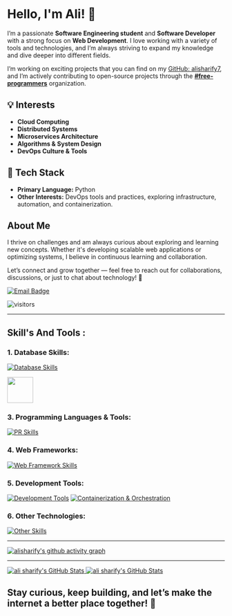 # Hello, I'm Ali! 👋

I’m a passionate **Software Engineering student** and **Software Developer** with a strong focus on **Web Development**. I love working with a variety of tools and technologies, and I’m always striving to expand my knowledge and dive deeper into different fields.

I’m working on exciting projects that you can find on my [GitHub: alisharify7](https://github.com/alisharify7), and I’m actively contributing to open-source projects through the **[#free-programmers](https://github.com/free-programmers)** organization.

## 💡 Interests
- **Cloud Computing**
- **Distributed Systems**
- **Microservices Architecture**
- **Algorithms & System Design**
- **DevOps Culture & Tools**

## 🐍 Tech Stack
- **Primary Language:** Python
- **Other Interests:** DevOps tools and practices, exploring infrastructure, automation, and containerization.

## About Me
I thrive on challenges and am always curious about exploring and learning new concepts. Whether it's developing scalable web applications or optimizing systems, I believe in continuous learning and collaboration.

Let’s connect and grow together — feel free to reach out for collaborations, discussions, or just to chat about technology! 🚀

[![Email Badge](https://img.shields.io/badge/-Email-c14438?style=flat-square&logo=Gmail&logoColor=white&link=mailto:yaronhuang@foxmail.com)](mailto:alisharifyoffcial@gmail.com)

![visitors](https://komarev.com/ghpvc/?username=alisharify7gh&label=Profile%20views&color=0e75b6&style=flat)


---

## Skill's And Tools :

### 1. Database Skills:
[![Database Skills](https://skillicons.dev/icons?i=mysql,postgres,redis,sqlite,mongodb&perline=5)](https://skillicons.dev)

<img  style="width: 60px" src="https://icons.veryicon.com/png/o/system/asset-management-system/influxdb.png">

### 3. Programming Languages & Tools:
[![PR Skills](https://skillicons.dev/icons?i=python,js,bootstrap&perline=5)](https://skillicons.dev)

### 4. Web Frameworks:
[![Web Framework Skills](https://skillicons.dev/icons?i=fastapi,flask,django&perline=5)](https://skillicons.dev)

### 5. Development Tools:
[![Development Tools](https://skillicons.dev/icons?i=pycharm,bash,gitlab&perline=5)](https://skillicons.dev)
[![Containerization & Orchestration](https://skillicons.dev/icons?i=docker&perline=5)](https://skillicons.dev)

### 6. Other Technologies:
[![Other Skills](https://skillicons.dev/icons?i=ubuntu,rabbitmq,nginx,sentry,grafana&perline=10)](https://skillicons.dev)



---

[![alisharify's github activity graph](https://github-readme-activity-graph.vercel.app/graph?username=alisharify7&theme=github-compact)](https://github.com/ashutosh00710/github-readme-activity-graph)


---
<a href="https://github.com/alisharify7">
  <img  src="https://github-readme-stats.vercel.app/api?username=alisharify7&show_icons=true&line_height=30&count_private=true&title_color=ab72c0&text_color=ab72c0&icon_color=6aa6f8&bg_color=22272e" alt="ali sharify's GitHub Stats" />
</a>

<a href="https://github.com/alisharify7">
  <img  src="https://github-readme-stats.vercel.app/api/top-langs/?username=alisharify7&hide=&langs_count=50&title_color=ab72c0&text_color=ab72c0&icon_color=6aa6f8&bg_color=22272e" alt="ali sharify's GitHub Stats" />
</a>


## Stay curious, keep building, and let’s make the internet a better place together! 🚀

